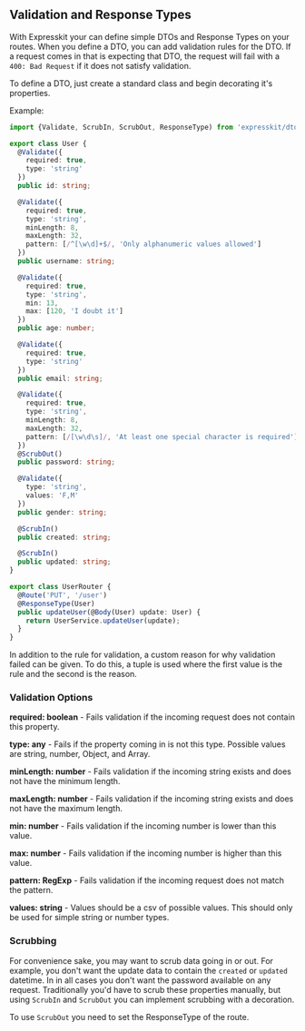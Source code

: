 ## Validation and Response Types

With Expresskit your can define simple DTOs and Response Types on your routes. When you define a DTO,
you can add validation rules for the DTO. If a request comes in that is expecting that DTO, the request
will fail with a `400: Bad Request` if it does not satisfy validation.

To define a DTO, just create a standard class and begin decorating it's properties.

Example:

```typescript
import {Validate, ScrubIn, ScrubOut, ResponseType) from 'expresskit/dto';

export class User {
  @Validate({
    required: true,
    type: 'string'
  })
  public id: string;

  @Validate({
    required: true,
    type: 'string',
    minLength: 8,
    maxLength: 32,
    pattern: [/^[\w\d]+$/, 'Only alphanumeric values allowed']
  })
  public username: string;

  @Validate({
    required: true,
    type: 'string',
    min: 13,
    max: [120, 'I doubt it']
  })
  public age: number;

  @Validate({
    required: true,
    type: 'string'
  })
  public email: string;

  @Validate({
    required: true,
    type: 'string',
    minLength: 8,
    maxLength: 32,
    pattern: [/[\w\d\s]/, 'At least one special character is required']
  })
  @ScrubOut()
  public password: string;

  @Validate({
    type: 'string',
    values: 'F,M'
  })
  public gender: string;

  @ScrubIn()
  public created: string;

  @ScrubIn()
  public updated: string;
}

export class UserRouter {
  @Route('PUT', '/user')
  @ResponseType(User)
  public updateUser(@Body(User) update: User) {
    return UserService.updateUser(update);
  }
}
```

In addition to the rule for validation, a custom reason for why validation failed can be given. To do this, a tuple is used where the
first value is the rule and the second is the reason.

### Validation Options

**required: boolean** - Fails validation if the incoming request does not contain this property.

**type: any** - Fails if the property coming in is not this type. Possible values are string, number, Object, and Array.

**minLength: number** - Fails validation if the incoming string exists and does not have the minimum length.

**maxLength: number** - Fails validation if the incoming string exists and does not have the maximum length.

**min: number** - Fails validation if the incoming number is lower than this value.

**max: number** - Fails validation if the incoming number is higher than this value.

**pattern: RegExp** - Fails validation if the incoming request does not match the pattern.

**values: string** - Values should be a csv of possible values. This should only be used for simple string or number types.

### Scrubbing

For convenience sake, you may want to scrub data going in or out. For example, you don't want the update data to contain the `created` or `updated` datetime.
In in all cases you don't want the password available on any request. Traditionally you'd have to scrub these properties manually, but using `ScrubIn` and `ScrubOut` you can
implement scrubbing with a decoration.

To use `ScrubOut` you need to set the ResponseType of the route.